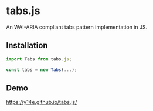 # tabs.js
An WAI-ARIA compliant tabs pattern implementation in JS.
## Installation
```js
import Tabs from tabs.js;

const tabs = new Tabs(...);
```
## Demo
https://y14e.github.io/tabs.js/
